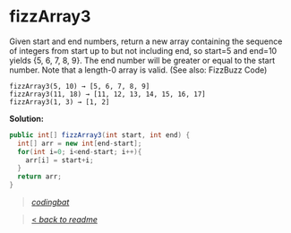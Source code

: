 # fizzArray3

Given start and end numbers, return a new array containing the sequence of integers from start up to but not including end, so start=5 and end=10 yields {5, 6, 7, 8, 9}. The end number will be greater or equal to the start number. Note that a length-0 array is valid. (See also: FizzBuzz Code)

```
fizzArray3(5, 10) → [5, 6, 7, 8, 9]
fizzArray3(11, 18) → [11, 12, 13, 14, 15, 16, 17]
fizzArray3(1, 3) → [1, 2]
```

**Solution:**

```java
public int[] fizzArray3(int start, int end) {
  int[] arr = new int[end-start];
  for(int i=0; i<end-start; i++){
    arr[i] = start+i;
  }
  return arr;
}
```

> _[codingbat](https://codingbat.com/prob/p142539)_

> [< _back to readme_](/README.md)